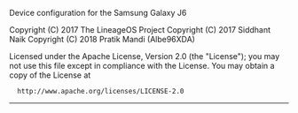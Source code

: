 Device configuration for the Samsung Galaxy J6

Copyright (C) 2017 The LineageOS Project
Copyright (C) 2017 Siddhant Naik
Copyright (C) 2018 Pratik Mandi (Albe96XDA)

 Licensed under the Apache License, Version 2.0 (the "License");
 you may not use this file except in compliance with the License.
 You may obtain a copy of the License at

      http://www.apache.org/licenses/LICENSE-2.0

------------------------------------------------------------------
